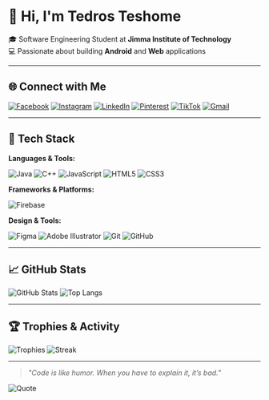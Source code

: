 # 👋 Hi, I'm Tedros Teshome

🎓 Software Engineering Student at **Jimma Institute of Technology**  
💻 Passionate about building **Android** and **Web** applications

---

## 🌐 Connect with Me

[![Facebook](https://img.shields.io/badge/Facebook-1877F2?style=flat&logo=facebook&logoColor=white)](https://facebook.com/SeriousRas)
[![Instagram](https://img.shields.io/badge/Instagram-E4405F?style=flat&logo=instagram&logoColor=white)](https://instagram.com/SeriousRas)
[![LinkedIn](https://img.shields.io/badge/LinkedIn-0077B5?style=flat&logo=linkedin&logoColor=white)](https://linkedin.com/in/SeriousRasCode)
[![Pinterest](https://img.shields.io/badge/Pinterest-E60023?style=flat&logo=pinterest&logoColor=white)](https://pinterest.com/SeriousRas)
[![TikTok](https://img.shields.io/badge/TikTok-000000?style=flat&logo=tiktok&logoColor=white)](https://tiktok.com/@SeriousRas)
[![Gmail](https://img.shields.io/badge/Email-D14836?style=flat&logo=gmail&logoColor=white)](mailto:tedroszion@gmail.com)

---

## 🚀 Tech Stack

**Languages & Tools:**

![Java](https://img.shields.io/badge/Java-%23ED8B00?style=flat&logo=openjdk&logoColor=white)
![C++](https://img.shields.io/badge/C++-00599C?style=flat&logo=c%2B%2B&logoColor=white)
![JavaScript](https://img.shields.io/badge/JavaScript-F7DF1E?style=flat&logo=javascript&logoColor=black)
![HTML5](https://img.shields.io/badge/HTML5-E34F26?style=flat&logo=html5&logoColor=white)
![CSS3](https://img.shields.io/badge/CSS3-1572B6?style=flat&logo=css3&logoColor=white)

**Frameworks & Platforms:**

![Firebase](https://img.shields.io/badge/Firebase-039BE5?style=flat&logo=firebase&logoColor=white)

**Design & Tools:**

![Figma](https://img.shields.io/badge/Figma-F24E1E?style=flat&logo=figma&logoColor=white)
![Adobe Illustrator](https://img.shields.io/badge/Illustrator-FF9A00?style=flat&logo=adobeillustrator&logoColor=white)
![Git](https://img.shields.io/badge/Git-F05033?style=flat&logo=git&logoColor=white)
![GitHub](https://img.shields.io/badge/GitHub-181717?style=flat&logo=github&logoColor=white)

---

## 📈 GitHub Stats

![GitHub Stats](https://github-readme-stats.vercel.app/api?username=SeriousRasCode&show_icons=true&theme=tokyonight&cache_seconds=3600)
![Top Langs](https://github-readme-stats.vercel.app/api/top-langs/?username=SeriousRasCode&layout=compact&theme=tokyonight)

---

## 🏆 Trophies & Activity

![Trophies](https://github-profile-trophy.vercel.app/?username=SeriousRasCode&theme=algolia&margin-w=6)
![Streak](https://github-readme-streak-stats.herokuapp.com/?user=SeriousRasCode&theme=tokyonight)

---

> _"Code is like humor. When you have to explain it, it’s bad."_

![Quote](https://quotes-github-readme.vercel.app/api?type=horizontal&theme=tokyonight)

